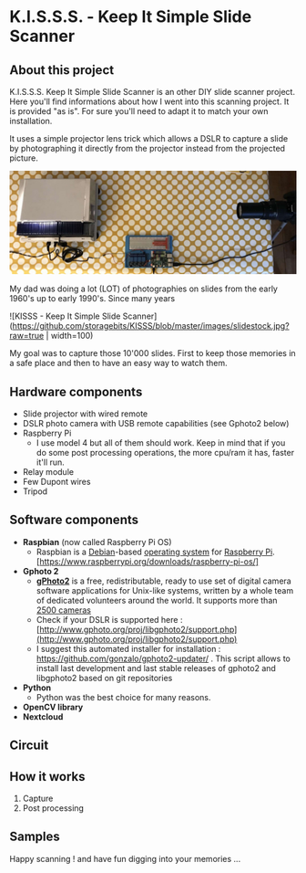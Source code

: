 # K.I.S.S.S. - Keep It Simple Slide Scanner

## About this project
K.I.S.S.S. Keep It Simple Slide Scanner is an other DIY slide scanner project. Here you'll find informations about how I went into this scanning project. It is provided "as is". For sure you'll need to adapt it to match your own installation.

It uses a simple projector lens trick which allows a DSLR to capture a slide by photographing it directly from the projector instead from the projected picture. 

![KISSS - Keep It Simple Slide Scanner](https://github.com/storagebits/KISSS/blob/master/images/final.jpg?raw=true)

My dad was doing a lot (LOT) of photographies on slides from the early 1960's up to early 1990's. Since many years

![KISSS - Keep It Simple Slide Scanner](https://github.com/storagebits/KISSS/blob/master/images/slidestock.jpg?raw=true | width=100)

My goal was to capture those 10'000 slides. First to keep those memories in a safe place and then to have an easy way to watch them. 

## Hardware components
 - Slide projector with wired remote
 - DSLR photo camera with USB remote capabilities (see Gphoto2 below)
 - Raspberry Pi 
	 - I use model 4 but all of them should work. Keep in mind that if you do some post processing operations, the more cpu/ram it has, faster it'll run.
 - Relay module
 - Few Dupont wires
 - Tripod
 
## Software components
 - **Raspbian** (now called Raspberry Pi OS)
	 - Raspbian is a [Debian](https://en.wikipedia.org/wiki/Debian "Debian")-based [operating system](https://en.wikipedia.org/wiki/Operating_system "Operating system") for [Raspberry Pi](https://en.wikipedia.org/wiki/Raspberry_Pi "Raspberry Pi"). [https://www.raspberrypi.org/downloads/raspberry-pi-os/]
- **Gphoto 2**
	- [**gPhoto2**](http://www.gphoto.org/proj/)  is a free, redistributable, ready to use set of digital camera software applications for Unix-like systems, written by a whole team of dedicated volunteers around the world. It supports more than  [2500 cameras](http://www.gphoto.org/proj/libgphoto2/support.php)
	- Check if your DSLR is supported here : [http://www.gphoto.org/proj/libgphoto2/support.php](http://www.gphoto.org/proj/libgphoto2/support.php)
	- I suggest this automated installer for installation : https://github.com/gonzalo/gphoto2-updater/  . This script allows to install last development and last stable releases of gphoto2 and libgphoto2 based on git repositories
- **Python**
	- Python was the best choice for many reasons. 
- **OpenCV library**
- **Nextcloud**

## Circuit

## How it works

 1. Capture
 2. Post processing

## Samples



Happy scanning ! and have fun digging into your memories ...
<!--stackedit_data:
eyJoaXN0b3J5IjpbLTk1NjAyNDQyMCwtMjU3Mzg0MDc4LC01MD
IyODU3OCwtOTU5ODk1MzMxLC0xMzcyMzI5MjE4LDIwNDI4NzEy
NCwyMTYyNjg1MjIsLTE0NDA5NTg3ODAsLTQwMDQwNzk4MiwxMD
Y1MDc4OTk1XX0=
-->